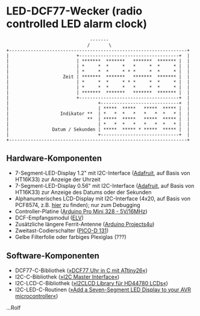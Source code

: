 # LED-DCF77-Wecker (radio controlled LED alarm clock)

```
                               -------
                              /       \
+------------------------------------------------------------------+
|                         +-------------------------------------+  |
|                         | *******  *******   *******  ******* |  |
|                         | *     *  *     *   *     *  *     * |  |
|                         | *     *  *     * * *     *  *     * |  |
|                    Zeit | *******  *******   *******  ******* |  |
|                         | *     *  *     * * *     *  *     * |  |
|                         | *     *  *     *   *     *  *     * |  |
|                         | *******  *******   *******  ******* |  |
|                         +-------------------------------------+  |
|                                 +-----------------------------+  |
|                                 | *****  *****   *****  ***** |  |
|                   Indikator **  | *   *  *   *   *   *  *   * |  |
|                             **  | *****  *****   *****  ***** |  |
|                                 | *   *  *   *   *   *  *   * |  |
|                Datum / Sekunden | *****  ***** * *****  ***** |  |
|                                 +-----------------------------+  |
+------------------------------------------------------------------+
```

## Hardware-Komponenten

- 7-Segment-LED-Display 1.2" mit I2C-Interface ([Adafruit](http://www.adafruit.com/product/1269), auf Basis von HT16K33) zur Anzeige der Uhrzeit
- 7-Segment-LED-Display 0.56" mit I2C-Interface ([Adafruit](http://www.adafruit.com/product/879), auf Basis von HT16K33) zur Anzeige des Datums oder der Sekunden
- Alphanumerisches LCD-Display mit I2C-Interface (4x20, auf Basis von PCF8574, z.B. [hier](http://www.amazon.de/gp/product/B007XRHBKA) zu finden); nur zum Debugging
- Controller-Platine ([Arduino Pro Mini 328 - 5V/16MHz](https://www.sparkfun.com/products/11113))
- DCF-Empfangsmodul ([ELV](http://www.elv.de/output/controller.aspx?cid=74&detail=10&detail2=28116))
- Zusätzliche längere Ferrit-Antenne ([Arduino Projects4u](http://www.arduino-projects4u.com/product/100mm-lenth-ferrite-rod-antenna-775/))
- Zweitast-Codierschalter ([PICO-D 131](http://www.hartmann-codier.de/familie_19.html?id=222))
- Gelbe Filterfolie oder farbiges Plexiglas (???)

## Software-Komponenten

- DCF77-C-Bibliothek ([»DCF77 Uhr in C mit ATtiny26«](http://www.mikrocontroller.net/topic/58769))
- I2C-C-Bibliothek ([»I2C Master Interface«](http://homepage.hispeed.ch/peterfleury/avr-software.html))
- I2C-LCD-C-Bibliothek ([»I2CLCD Library für HD44780 LCDs«](http://www.mikrocontroller.net/topic/334653))
- I2C-LED-C-Routinen ([»Add a Seven-Segment LED Display to your AVR microcontroller«](http://w8bh.net/avr/AvrSSD1.pdf))

...Rolf








